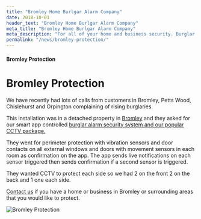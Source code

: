```yaml
---
title: "Bromley Home Burlgar Alarm Company"
date: 2018-10-01
header_text: "Bromley Home Burlgar Alarm Company"
meta_title: "Bromley Home Burlgar Alarm Company"
meta_description: "For all of your home and business security. Burglar Alarm Servicing, Burglar Alarm Installation, Alarm Battery and CCTV. Call 020 8302 4065 or email us."
permalink: "/news/bromley-protection/"
---
```


#### Bromley Protection

# Bromley Protection

We have recently had lots of calls from customers in Bromley, Petts Wood, Chislehurst and Orpington complaining of rising burglaries.

This installation was in a detached property in [Bromley](/pages/bromley/) and they asked for our smart app controlled [burglar alarm security system and our popular CCTV package.](/categories/special-offers/)

They went for perimeter protection with vibration sensors and door contacts on all external windows and doors with movement sensors in each room as confirmation on the app. The app sends live notifications on each sensor triggered then sends confirmation if a second sensor is triggered.

They wanted CCTV to protect each side so we had 2 on the front 2 on the back and 1 one each side.

[Contact us](/contact/) if you have a home or business in Bromley or surrounding areas that you would like to protect.

![Bromley Protection](https://res.cloudinary.com/kbs/image/upload/u6nmn9t1qzfci3cbwzmv.jpg)